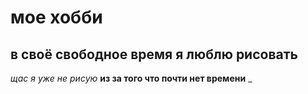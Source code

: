 # мое хобби
## в своё свободное время я люблю рисовать
_щас я уже не рисую_
__из за того что почти нет времени__
_
